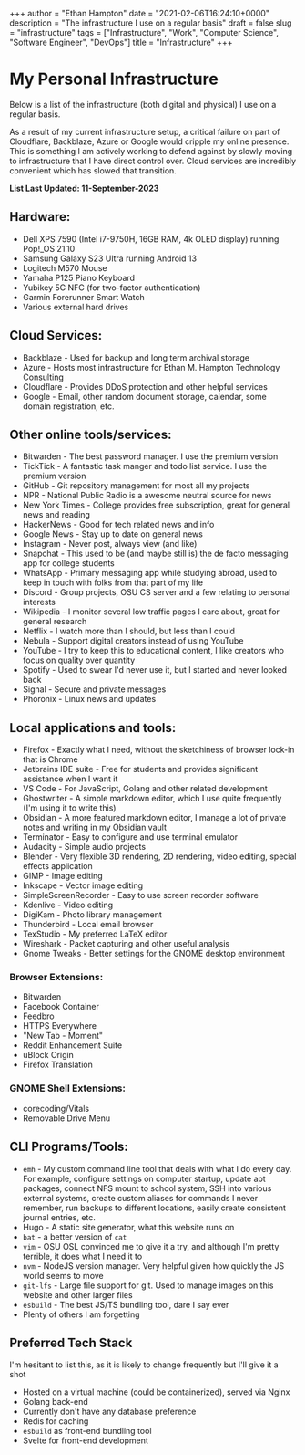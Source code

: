 +++
author = "Ethan Hampton"
date = "2021-02-06T16:24:10+0000"
description = "The infrastructure I use on a regular basis"
draft = false
slug = "infrastructure"
tags = ["Infrastructure", "Work", "Computer Science", "Software Engineer", "DevOps"]
title = "Infrastructure"
+++


# My Personal Infrastructure

Below is a list of the infrastructure (both digital and physical) I use on a regular basis.

As a result of my current infrastructure setup, a critical failure on part of Cloudflare, Backblaze, Azure or Google would cripple my online presence. This is something I am actively working to defend against by slowly moving to infrastructure that I have direct control over. Cloud services are incredibly convenient which has slowed that transition.

**List Last Updated: 11-September-2023**

## Hardware:

- Dell XPS 7590 (Intel i7-9750H, 16GB RAM, 4k OLED display) running Pop!_OS 21.10
- Samsung Galaxy S23 Ultra running Android 13
- Logitech M570 Mouse
- Yamaha P125 Piano Keyboard
- Yubikey 5C NFC (for two-factor authentication)
- Garmin Forerunner Smart Watch
- Various external hard drives

## Cloud Services:

- Backblaze - Used for backup and long term archival storage
- Azure - Hosts most infrastructure for Ethan M. Hampton Technology Consulting
- Cloudflare - Provides DDoS protection and other helpful services
- Google - Email, other random document storage, calendar, some domain registration, etc.

## Other online tools/services:

- Bitwarden - The best password manager. I use the premium version
- TickTick - A fantastic task manger and todo list service. I use the premium version
- GitHub - Git repository management for most all my projects
- NPR - National Public Radio is a awesome neutral source for news
- New York Times - College provides free subscription, great for general news and reading
- HackerNews - Good for tech related news and info
- Google News - Stay up to date on general news
- Instagram - Never post, always view (and like)
- Snapchat - This used to be (and maybe still is) the de facto messaging app for college students
- WhatsApp - Primary messaging app while studying abroad, used to keep in touch with folks from that part of my life
- Discord - Group projects, OSU CS server and a few relating to personal interests
- Wikipedia - I monitor several low traffic pages I care about, great for general research
- Netflix - I watch more than I should, but less than I could
- Nebula - Support digital creators instead of using YouTube
- YouTube - I try to keep this to educational content, I like creators who focus on quality over quantity
- Spotify - Used to swear I'd never use it, but I started and never looked back
- Signal - Secure and private messages
- Phoronix - Linux news and updates

## Local applications and tools:

- Firefox - Exactly what I need, without the sketchiness of browser lock-in that is Chrome
- Jetbrains IDE suite - Free for students and provides significant assistance when I want it
- VS Code - For JavaScript, Golang and other related development
- Ghostwriter - A simple markdown editor, which I use quite frequently (I'm using it to write this)
- Obsidian - A more featured markdown editor, I manage a lot of private notes and writing in my Obsidian vault
- Terminator - Easy to configure and use terminal emulator
- Audacity - Simple audio projects
- Blender - Very flexible 3D rendering, 2D rendering, video editing, special effects application
- GIMP - Image editing
- Inkscape - Vector image editing
- SimpleScreenRecorder - Easy to use screen recorder software
- Kdenlive - Video editing
- DigiKam - Photo library management 
- Thunderbird - Local email browser
- TexStudio - My preferred LaTeX editor
- Wireshark - Packet capturing and other useful analysis
- Gnome Tweaks - Better settings for the GNOME desktop environment

### Browser Extensions:

- Bitwarden
- Facebook Container
- Feedbro
- HTTPS Everywhere
- "New Tab - Moment"
- Reddit Enhancement Suite
- uBlock Origin
- Firefox Translation

### GNOME Shell Extensions:

- corecoding/Vitals
- Removable Drive Menu

## CLI Programs/Tools:

- `emh` - My custom command line tool that deals with what I do every day. For example, configure settings on computer startup, update apt packages, connect NFS mount to school system, SSH into various external systems, create custom aliases for commands I never remember, run backups to different locations, easily create consistent journal entries, etc.
- Hugo - A static site generator, what this website runs on
- `bat` - a better version of `cat`
- `vim` - OSU OSL convinced me to give it a try, and although I'm pretty terrible, it does what I need it to
- `nvm` - NodeJS version manager. Very helpful given how quickly the JS world seems to move
- `git-lfs` - Large file support for git. Used to manage images on this website and other larger files
- `esbuild` - The best JS/TS bundling tool, dare I say ever
- Plenty of others I am forgetting

## Preferred Tech Stack
I'm hesitant to list this, as it is likely to change frequently but I'll give it a shot

- Hosted on a virtual machine (could be containerized), served via Nginx
- Golang back-end
- Currently don't have any database preference
- Redis for caching
- `esbuild` as front-end bundling tool
- Svelte for front-end development